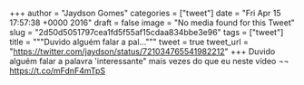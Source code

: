 
+++
author = "Jaydson Gomes"
categories = ["tweet"]
date = "Fri Apr 15 17:57:38 +0000 2016"
draft = false
image = "No media found for this Tweet"
slug = "2d50d5051797cea1fd5f55af15cdaa834bbe3e96"
tags = ["tweet"]
title = """Duvido alguém falar a pal..."""
tweet = true
tweet_url = "https://twitter.com/jaydson/status/721034765541982212"
+++
Duvido alguém falar a palavra 'interessante" mais vezes do que eu neste vídeo ¬¬ https://t.co/mFdnF4mTpS
